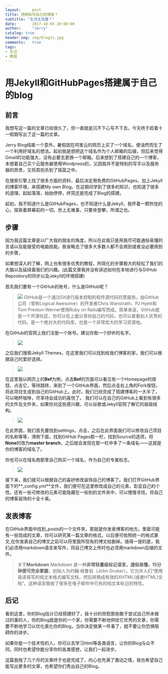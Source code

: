 ```yaml
---
layout:     post
title: 想拥有你自己的博客？
subtitle: "生活太无趣？"
date:       2017-10-03 20:00:00
author:     "Jerry"
catalog: true
header-img: img/blog11.jpg
comments:   true
tags:
- 生活
- 教程
---
```

# 用Jekyll和GitHubPages搭建属于自己的blog
## 前言
我想写这一篇的文章已经很久了，但一直就是沉不下心写不下去，今天终于趁着十一假期写出了这一篇的文章。

Jerry Blog纯属一个意外，暑假因在阿里云的网页上买了一个域名，便油然而生了一个利用好域名的想法。起初我是想把这个域名作为个人邮箱的后缀，但后来觉得Gmail的功能强大，没有必要去更换一个邮箱。后来想到了搭建自己的一个博客，本想着自己买个云服务器使用Wordpress的，又因我并不是特别的写手以及服务器的昂贵，又将其扼杀到了摇篮之中。

在搜索引擎上找了很多方面的资料，最后决定用免费的GitHubPages，加上Jekyll的博客环境，来搭建My own Blog。在这期间学到了很多的知识，也知道了很多的道理。起起落落，始始停停，终究还是完成了Blog的搭建。

起初，我不知道什么是GitHubPages，也不知道什么是Jekyll，我怀着一颗热忱的心，探索着屏幕前的一切。世上无难事，只要肯登攀，所谓之也。

## 步骤
因为我这篇文章是以广大我的朋友的角度，所以在此我只是用我尽可能通俗易懂的言语以及能接受的电脑技能。我省略去了很多大多数人都不会用到或者没必要用到的步骤，

如果想深入的了解，网上也有很多优秀的教程，所简化的步骤极大的轻松了我们的大脑以及延续着我们的兴趣。(此篇文章我并没有讲述如何在本地进行与GitHub Repository的同步以及Jekyll的环境搭建)


首先我们要有一个GitHub的账号，什么是GitHub呢？
>![](https://ws3.sinaimg.cn/large/006tNc79gy1fk54dkrpcgj30c803l74b.jpg)
>GitHub是一个通过Git进行版本控制的软件源代码托管服务，由GitHub公司（曾称Logical Awesome）的开发者Chris Wanstrath、PJ Hyett和Tom Preston-Werner使用Ruby on Rails编写而成。简单来说，GitHub就是一个开源社区，你可以在上面分享你自己的代码，也可以查看别人优秀的代码，是一个绝对大的代码库，也是一个非常宏大的学习资源地。

在GitHub的官网上我们注册一个账号。建议你取一个好听的名字。
>![](https://ws2.sinaimg.cn/large/006tNc79gy1fk54mu7ijyj31kw0xsdoe.jpg)
 
之后我们搜索Jekyll Themes，在这里我们可以找到给我们博客的家，我们可以根据自己的爱好选择。
>![](https://ws3.sinaimg.cn/large/006tNc79gy1fk554jwal8j31kw0xzk2g.jpg)

在这里我以网页上的**Bef**为例，点击**Bef**的页面可以看见有一个Homepage的按钮，点击它，等待跳转，来到了一个GitHub界面，然后点击右上角的Fork按钮，将此项目生成到自己的GitHub上。此时，我们已经完成了搭建博客的一大半了，可以喝杯咖啡，尽享待会成功的喜悦了。
我们可以在自己的GitHub上看到有很多的文件及文件夹，如果你对这些感兴趣，可以谷歌或Jekyll官网了解它的层级结构。
>![](https://ws1.sinaimg.cn/large/006tNc79gy1fk55r52aszj31jw0xm7d4.jpg)

在此界面，我们首先要找到settings，点击，之后在此界面我们可以修改自己项目的名称等等，滑倒下面，找到GitHub Pages那一栏，找到Source的选项，将**None**的改为**master branch**，之后就会发现在那一栏中多了一条域名——这就是你的博客的域名了。

你也可以在域名商那里自己购买一个域名，作为自己的专属标志。
>![](https://ws2.sinaimg.cn/large/006tNc79gy1fk569ipbfej31jy0xc45d.jpg)
 
接下来，我们就可以根据自己的喜好修改装饰自己的博客了。我们打开GitHub界面下的**_config.yml**文件，我们便可在这里修改成自己的元素，彰显自己的个性。还有一些可修改的元素可能隐藏在一些别的文件夹中，可以慢慢寻找，将自己的博客装饰的十全十美。

## 发表博客
在GitHub界面中找到_posts的一个文件夹，那就是你发表博客的地方。里面可能有一些现成的文章，你可以研究某一篇文章的格式，以后便可依照统一的格式篆文,在你发表自己的博文之前可以将里面所现有的博文给删掉。值得一提的是，我们必须用markdown语言来写作，将自己博文上传时也必须用markdown后缀的文件。
>关于**Markdown**
>Markdown 是一种**非常轻量级标记语言，通俗易懂，15分钟便可完全掌握**，创始人为约翰·格鲁伯（John Gruber）。它允许人们“使用易读易写的纯文本格式编写文档，然后转换成有效的XHTML(或者HTML)文档”。这种语言吸收了很多在电子邮件中已有的纯文本标记的特性。

## 后记
看到这里，你的Blog估计已经搭建好了，我十分的欣慰那些敢于尝试自己所未做过的事的人，你的Blog就是你的一个家，你需要不断地供给它优秀的文章，你需要不断地学习以优化美化你的Blog，当你决定做某一件事了，就不要让你恐惧阻碍你的进步。

如果你是一个技术性的人，你可以去学习html等各类语言，让你的Blog与众不同，同时也希望你能分享你的各类感想，让我们一起进步。

这篇我拖了几个月的文章终于也是完成了，内心也充满了激动之情，我也希望自己能写出更多的文章，也希望你们秀出自己的Blog。

 
 


